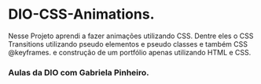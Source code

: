 <h1>DIO-CSS-Animations.</h1>
<p>Nesse Projeto aprendi a fazer animações utilizando CSS. Dentre eles o CSS Transitions utilizando pseudo elementos e pseudo classes e também CSS @keyframes.
e construção de um portfólio apenas utilizando HTML e CSS.</p>
<h3>Aulas da DIO com Gabriela Pinheiro.</h3>
